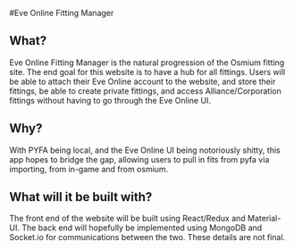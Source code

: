#Eve Online Fitting Manager

## What?
Eve Online Fitting Manager is the natural progression of the Osmium fitting site. The end goal for this website is to have a hub for all fittings. Users will be
able to attach their Eve Online account to the website, and store their fittings, be able to create private fittings, and access Alliance/Corporation fittings
without having to go through the Eve Online UI.

## Why?
With PYFA being local, and the Eve Online UI being notoriously shitty, this app hopes to bridge the gap, allowing users to pull in fits from pyfa via importing, from in-game
and from osmium.

## What will it be built with?
The front end of the website will be built using React/Redux and Material-UI. The back end will hopefully be implemented using MongoDB and Socket.io for communications between the two. These details are not final. 